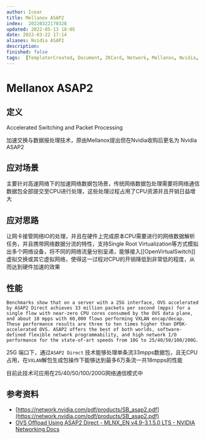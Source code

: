 ```yaml
---
author: Icear
title: Mellanox ASAP2
index:  20220322170328
updated: 2022-05-13 18:05
date: 2022-03-22 17:14
aliases: Nvidia ASAP2 
description: 
finished: false
tags:  [TemplaterCreated, Document, ZKCard, Network, Mellanox, Nvidia, HardwareAccleration]
---
```


# Mellanox ASAP2


## 定义

Accelerated Switching and Packet Processing

加速交换与数据报处理技术，原由Mellanox提出但在Nvidia收购后更名为 Nvidia ASAP2

## 应对场景

主要针对高速网络下的加速网络数据包场景，传统网络数据包处理需要将网络通信数据包全部提交至CPU进行处理，这些处理过程占用了CPU资源并且开销日益增大

## 应对思路

让网卡接管网络IO的处理，并且在硬件上完成原本CPU需要进行的网络数据解析任务，并且携带网络数据分流的特性，支持Single Root Virtualization等方式模拟出多个网络设备，将不同的网络流量分别呈递，能够接入[[OpenVirtualSwitch]] 虚拟交换或其它虚拟网络，使得这一过程对CPU的开销降低到非常低的程度，从而达到硬件加速的效果

## 性能

```
Benchmarks show that on a server with a 25G interface, OVS accelerated by ASAP2 Direct achieves 33 million packets per second (mpps) for a single flow with near-zero CPU cores consumed by the OVS data plane, and about 18 mpps with 60,000 flows performing VXLAN encap/decap. These performance results are three to ten times higher than DPDK-accelerated OVS. ASAP2 offers the best of both worlds, software-defined flexible network programmability, and high network I/O performance for the state-of-art speeds from 10G to 25/40/50/100/200G.
```

25G 端口下，通过`ASAP2 Direct` 技术能够处理单条流33mpps数据包，且无CPU占用，在`VXLAN`解包生成包操作下能够达到最多6万条流一共18mpps的性能

目前此技术可应用在25/40/50/100/200G网络通信模式中

## 参考资料

- [https://network.nvidia.com/pdf/products/SB_asap2.pdf](https://network.nvidia.com/pdf/products/SB_asap2.pdf)
- [OVS Offload Using ASAP2 Direct - MLNX_EN v4.9-3.1.5.0 LTS - NVIDIA Networking Docs](https://docs.nvidia.com/networking/display/MLNXENv493150/OVS+Offload+Using+ASAP2+Direct)
